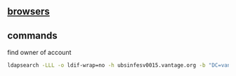 ## [browsers](https://ldapwiki.com/wiki/LDAP%20Browsers)

## commands
find owner of account
```sh
ldapsearch -LLL -o ldif-wrap=no -h ubsinfesv0015.vantage.org -b "DC=vantage,DC=org" samaccountname=pen_import-s
```
